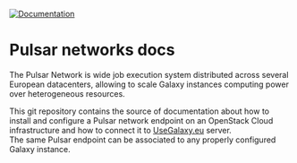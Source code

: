 [![Documentation](https://readthedocs.org/projects/pulsar-network/badge/?version=latest)](https://pulsar-network.readthedocs.io/en/latest/)

# Pulsar networks docs

The Pulsar Network is wide job execution system distributed across several European datacenters, allowing to scale Galaxy instances computing power over heterogeneous resources.

This git repository contains the source of documentation about how to install and configure a Pulsar network endpoint on an OpenStack Cloud infrastructure and how to connect it to [UseGalaxy.eu](https://useGalaxy.eu) server.   
The same Pulsar endpoint can be associated to any properly configured Galaxy instance.
